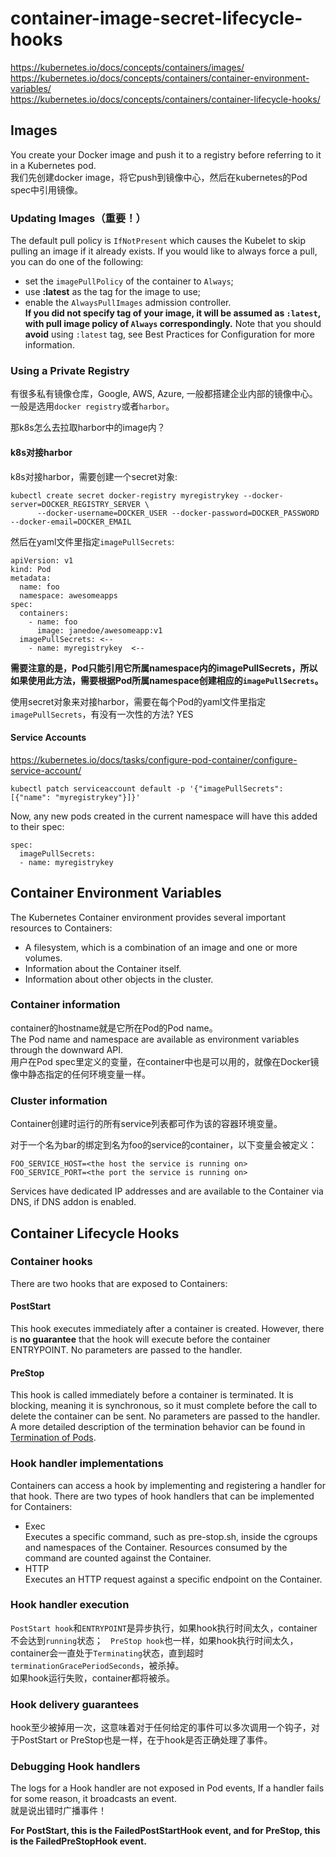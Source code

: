 # container-image-secret-lifecycle-hooks

https://kubernetes.io/docs/concepts/containers/images/  
https://kubernetes.io/docs/concepts/containers/container-environment-variables/  
https://kubernetes.io/docs/concepts/containers/container-lifecycle-hooks/  

## Images
You create your Docker image and push it to a registry before referring to it in a Kubernetes pod.  
我们先创建docker image，将它push到镜像中心，然后在kubernetes的Pod spec中引用镜像。  

### Updating Images（重要！）
The default pull policy is `IfNotPresent` which causes the Kubelet to skip pulling an image if it already exists. 
If you would like to always force a pull, you can do one of the following:  
- set the `imagePullPolicy` of the container to `Always`;  
- use **:latest** as the tag for the image to use;  
- enable the `AlwaysPullImages` admission controller.  
**If you did not specify tag of your image, it will be assumed as `:latest`, with pull image policy of `Always` correspondingly.**
Note that you should **avoid** using `:latest` tag, see Best Practices for Configuration for more information.  

### Using a Private Registry
有很多私有镜像仓库，Google, AWS, Azure, 一般都搭建企业内部的镜像中心。一般是选用`docker registry`或者`harbor`。  

那k8s怎么去拉取harbor中的image内？

#### k8s对接harbor
k8s对接harbor，需要创建一个secret对象:  
```
kubectl create secret docker-registry myregistrykey --docker-server=DOCKER_REGISTRY_SERVER \
      --docker-username=DOCKER_USER --docker-password=DOCKER_PASSWORD --docker-email=DOCKER_EMAIL
```
然后在yaml文件里指定`imagePullSecrets`:  
```
apiVersion: v1
kind: Pod
metadata:
  name: foo
  namespace: awesomeapps
spec:
  containers:
    - name: foo
      image: janedoe/awesomeapp:v1
  imagePullSecrets: <--
    - name: myregistrykey  <--
```

**需要注意的是，Pod只能引用它所属namespace内的imagePullSecrets，所以如果使用此方法，需要根据Pod所属namespace创建相应的`imagePullSecrets`。**  

使用secret对象来对接harbor，需要在每个Pod的yaml文件里指定`imagePullSecrets`，有没有一次性的方法? YES

#### Service Accounts
https://kubernetes.io/docs/tasks/configure-pod-container/configure-service-account/  

```
kubectl patch serviceaccount default -p '{"imagePullSecrets": [{"name": "myregistrykey"}]}'
```
Now, any new pods created in the current namespace will have this added to their spec:  
```
spec:
  imagePullSecrets:
  - name: myregistrykey
```

## Container Environment Variables
The Kubernetes Container environment provides several important resources to Containers:  
- A filesystem, which is a combination of an image and one or more volumes.  
- Information about the Container itself.  
- Information about other objects in the cluster.  

### Container information
container的hostname就是它所在Pod的Pod name。  
The Pod name and namespace are available as environment variables through the downward API.  
用户在Pod spec里定义的变量，在container中也是可以用的，就像在Docker镜像中静态指定的任何环境变量一样。  

### Cluster information

Container创建时运行的所有service列表都可作为该的容器环境变量。  

对于一个名为bar的绑定到名为foo的service的container，以下变量会被定义：  
```
FOO_SERVICE_HOST=<the host the service is running on>
FOO_SERVICE_PORT=<the port the service is running on>
```

Services have dedicated IP addresses and are available to the Container via DNS, if DNS addon is enabled.  

## Container Lifecycle Hooks
### Container hooks
There are two hooks that are exposed to Containers:  

#### PostStart
This hook executes immediately after a container is created. However, there is **no guarantee** that the hook will execute before the container ENTRYPOINT. No parameters are passed to the handler.  

#### PreStop
This hook is called immediately before a container is terminated. It is blocking, meaning it is synchronous, so it must complete before the call to delete the container can be sent. No parameters are passed to the handler.  
A more detailed description of the termination behavior can be found in [Termination of Pods](https://kubernetes.io/docs/concepts/workloads/pods/pod/#termination-of-pods).  

### Hook handler implementations
Containers can access a hook by implementing and registering a handler for that hook. There are two types of hook handlers that can be implemented for Containers:  
- Exec  
Executes a specific command, such as pre-stop.sh, inside the cgroups and namespaces of the Container. Resources consumed by the command are counted against the Container.  
- HTTP  
Executes an HTTP request against a specific endpoint on the Container.  

### Hook handler execution
`PostStart hook`和`ENTRYPOINT`是异步执行，如果hook执行时间太久，container不会达到`running`状态；  
`PreStop hook`也一样，如果hook执行时间太久，container会一直处于`Terminating`状态，直到超时`terminationGracePeriodSeconds`，被杀掉。  
如果hook运行失败，container都将被杀。  

### Hook delivery guarantees
hook至少被掉用一次，这意味着对于任何给定的事件可以多次调用一个钩子，对于PostStart or PreStop也是一样，在于hook是否正确处理了事件。  

### Debugging Hook handlers
The logs for a Hook handler are not exposed in Pod events, If a handler fails for some reason, it broadcasts an event.  
就是说出错时广播事件！  

**For PostStart, this is the FailedPostStartHook event, and for PreStop, this is the FailedPreStopHook event.**  
